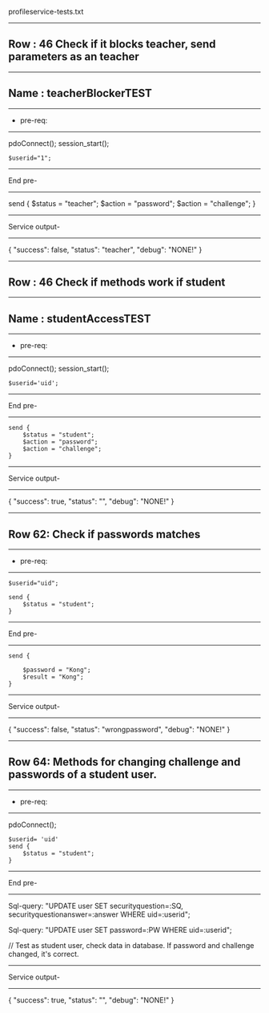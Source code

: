 profileservice-tests.txt


------------------------------------------------------------------
Row : 46 Check if it blocks teacher, send parameters as an teacher
------------------------------------------------------------------
-------------------------
Name : teacherBlockerTEST
-------------------------

*********
* pre-req:
********* 
pdoConnect();
session_start();

	$userid="1";		
 
*********
End pre-
********* 

send {
	$status = "teacher";
	$action = "password";
	$action = "challenge";
}

*********
Service output-
*********

{
  "success": false,
  "status": "teacher",
  "debug": "NONE!"
}

-----------------------------------------
Row : 46 Check if methods work if student
-----------------------------------------
------------------------
Name : studentAccessTEST
------------------------

*********
* pre-req:
********* 
pdoConnect();
session_start();

	$userid='uid';

*********
End pre-
********* 


	send {	
		$status = "student";
		$action = "password";
		$action = "challenge";	
	}


*********
Service output-
*********

{
  "success": true,
  "status": "",
  "debug": "NONE!"
}

----------------------------------
Row 62: Check if passwords matches
----------------------------------


*********
* pre-req:
********* 

	$userid="uid";		
 
	send {
		$status = "student";
	}


*********
End pre-
********* 
	

	send {

		$password = "Kong";
		$result = "Kong"; 	
	}

*********
Service output-
*********

{
  "success": false,
  "status": "wrongpassword",
  "debug": "NONE!"
}
	
------------------------------------------------------------------------
Row 64: Methods for changing challenge and passwords of a student user. 
------------------------------------------------------------------------

*********
* pre-req:
********* 
pdoConnect();


	$userid= 'uid'
	send {
		$status = "student";
	}
	
*********
End pre-
********* 


Sql-query: "UPDATE user SET securityquestion=:SQ, securityquestionanswer=:answer WHERE uid=:userid";

Sql-query: "UPDATE user SET password=:PW WHERE uid=:userid";

// Test as student user, check data in database. If password and challenge changed, it's correct.

*********
Service output-
*********

{
  "success": true,
  "status": "",
  "debug": "NONE!"
}